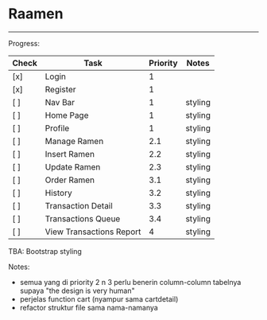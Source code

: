 ﻿# Raamen
---
Progress:

| Check	| Task						| Priority	| Notes		|
|-------|---------------------------|-----------|-----------|
| [x]	| Login						| 1			|			|
| [x]	| Register					| 1			|			|
| [ ]	| Nav Bar					| 1			|styling	|
| [ ]	| Home Page					| 1			|styling	|
| [ ]	| Profile					| 1			|styling	|
| [ ]	| Manage Ramen				| 2.1		|styling	|
| [ ]	| Insert Ramen				| 2.2		|styling	|
| [ ]	| Update Ramen				| 2.3		|styling	|
| [ ]	| Order Ramen				| 3.1		|styling	|
| [ ]	| History					| 3.2		|styling	|
| [ ]	| Transaction Detail		| 3.3		|styling	|
| [ ]	| Transactions Queue		| 3.4		|styling	|
| [ ]	| View Transactions Report	| 4			|styling	|

TBA: Bootstrap styling

Notes:
- semua yang di priority 2 n 3 perlu benerin column-column tabelnya supaya "the design is very human"
- perjelas function cart (nyampur sama cartdetail)
- refactor struktur file sama nama-namanya
